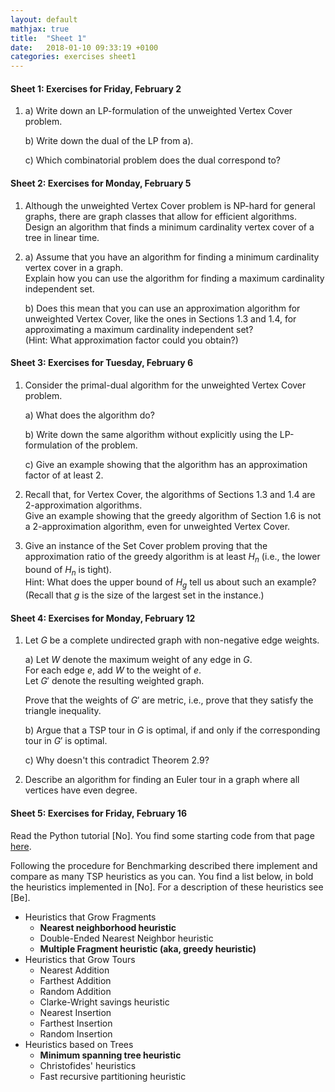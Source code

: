 ```yaml
---
layout: default
mathjax: true
title:  "Sheet 1"
date:   2018-01-10 09:33:19 +0100
categories: exercises sheet1
---
```


#### Sheet 1: Exercises for Friday, February 2


1. a) Write down an LP-formulation of the unweighted Vertex Cover problem.

   b) Write down the dual of the LP from a).

   c) Which combinatorial problem does the dual correspond to?


#### Sheet 2: <a name="sheet2"></a> Exercises for Monday, February 5

1.  Although the unweighted Vertex Cover problem is NP-hard for general graphs,
    there are graph classes that allow for efficient algorithms.  
    Design an algorithm that finds a minimum cardinality vertex cover
    of a tree in linear time.

2.  a) Assume that you have an algorithm for finding a minimum
       cardinality vertex cover in a graph.   
       Explain how you can use the algorithm for finding a
       maximum cardinality independent set.

    b) Does this mean that you can use an approximation algorithm for
       unweighted Vertex Cover, like the ones in Sections 1.3 and 1.4,
       for approximating a maximum cardinality independent set? 
       <br>
      (Hint: What approximation factor could you obtain?)


#### Sheet 3: <a name="sheet3"></a> Exercises for Tuesday, February 6

1.  Consider the primal-dual algorithm for the unweighted Vertex Cover
    problem.
    
    a) What does the algorithm do?

    b) Write down the same algorithm without explicitly using the
       LP-formulation of the problem.
    
    c) Give an example showing that the algorithm has an approximation
       factor of at least 2.

2. Recall that, for Vertex Cover, the algorithms of Sections 1.3 and
   1.4 are 2-approximation algorithms.
   <br>
   Give an example showing that the greedy algorithm of Section 1.6 is
   not a 2-approximation algorithm, even for unweighted Vertex Cover.

3. Give an instance of the Set Cover problem proving that the
   approximation ratio of the greedy algorithm is at least $H_n$
   (i.e., the lower bound of $H_n$ is tight).  
   Hint: What does the upper bound of $H_g$ tell us about such an
   example?
   (Recall that $g$ is the size of the largest set in the instance.)


#### Sheet 4: <a name="sheet4"></a> Exercises for Monday, February 12

1.  Let $G$ be a complete undirected graph with non-negative edge
    weights.

    a) Let $W$ denote the maximum weight of any edge in $G$.  
       For each edge $e$, add $W$ to the weight of $e$.  
       Let $G'$ denote the resulting weighted graph.

       Prove that the weights of $G'$ are metric, i.e., prove that
       they satisfy the triangle inequality.

    b) Argue that a TSP tour in $G$ is optimal, if and only if the
       corresponding tour in $G'$ is optimal.

    c) Why doesn't this contradict Theorem 2.9?

2. Describe an algorithm for finding an Euler tour in a graph where
   all vertices have even degree.
   
   
   
#### Sheet 5: <a name="sheet5"></a> Exercises for Friday, February 16
   
   
Read the Python tutorial [No]. You find some starting code from that
page [here](https://github.com/DM865/TSP).

Following the procedure for Benchmarking described there implement and
compare as many TSP heuristics as you can. You find a list below, in
bold the heuristics implemented in [No]. For a description of these
heuristics see [Be].

- Heuristics that Grow Fragments
	+ **Nearest neighborhood heuristic**
	+ Double-Ended Nearest Neighbor heuristic
	+ **Multiple Fragment heuristic (aka, greedy heuristic)**
- Heuristics that Grow Tours
	+ Nearest Addition
	+ Farthest Addition
	+ Random Addition
	+ Clarke-Wright savings heuristic
	+ Nearest Insertion
	+ Farthest Insertion
	+ Random Insertion
- Heuristics based on Trees
	+ **Minimum spanning tree heuristic**
	+ Christofides' heuristics
	+ Fast recursive partitioning heuristic

